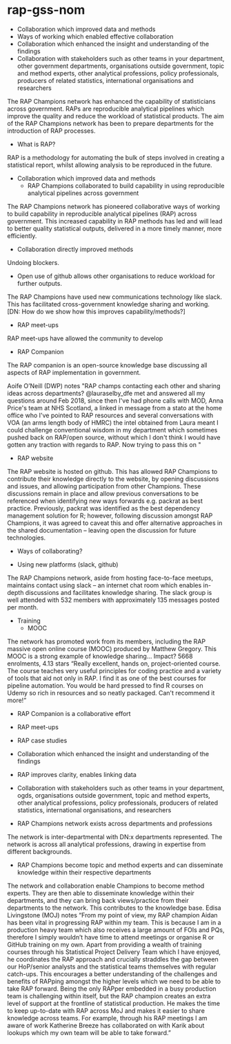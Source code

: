# rap-gss-nom

* Collaboration which improved data and methods
*	Ways of working which enabled effective collaboration
*	Collaboration which enhanced the insight and understanding of the findings
*	Collaboration with stakeholders such as other teams in your department, other government departments, organisations outside government, topic and method experts, other analytical professions, policy professionals, producers of related statistics, international organisations and researchers

The RAP Champions network has enhanced the capability of statisticians across government. 
RAPs are reproducible analytical pipelines which improve the quality and reduce the workload of statistical products. 
The aim of the RAP Champions network has been to prepare departments for the introduction of RAP processes.

-	What is RAP?

RAP is a methodology for automating the bulk of steps involved in creating a statistical report, whilst allowing analysis to be reproduced in the future.

-	Collaboration which improved data and methods
    - RAP Champions collaborated to build capability in using reproducible analytical pipelines across government

The RAP Champions network has pioneered collaborative ways of working to build capability in reproducible analytical pipelines (RAP) across government. 
This increased capability in RAP methods has led and will lead to better quality statistical outputs, delivered in a more timely manner, more efficiently. 

-	Collaboration directly improved methods

Undoing blockers.

-	Open use of github allows other organisations to reduce workload for further outputs.

The RAP Champions have used new communications technology like slack. 
This has facilitated cross-government knowledge sharing and working.  
\[DN: How do we show how this improves capability/methods?]

-	RAP meet-ups

RAP meet-ups have allowed the community to develop

-	RAP Companion

The RAP companion is an open-source knowledge base discussing all aspects of RAP implementation in government.

Aoife O’Neill (DWP) notes "RAP champs contacting each other and sharing ideas across departments? @lauraselby_dfe met and answered all my questions around Feb 2018, since then I've had phone calls with MOD, Anna Price's team at NHS Scotland, a linked in message from a stato at the home office who I've pointed to RAP resources and several conversations with VOA (an arms length body of HMRC) the intel obtained from Laura meant I could challenge conventional wisdom in my department which sometimes pushed back on RAP/open source, without which I don't think I would have gotten any traction with regards to RAP. Now trying to pass this on "

-	RAP website

The RAP website is hosted on github. This has allowed RAP Champions to contribute their knowledge directly to the website, by opening discussions and issues, and allowing participation from other Champions. These discussions remain in place and allow previous conversations to be referenced when identifying new ways forwards e.g. packrat as best practice. Previously, packrat was identified as the best dependency management solution for R; however, following discussion amongst RAP Champions, it was agreed to caveat this and offer alternative approaches in the shared documentation – leaving open the discussion for future technologies. 

-	Ways of collaborating?

-	Using new platforms (slack, github)

The RAP Champions network, aside from hosting face-to-face meetups, maintains contact using slack – an internet chat room which enables in-depth discussions and facilitates knowledge sharing. The slack group is well attended with 532 members with approximately 135 messages posted per month.

-	Training
    -	MOOC
  
The network has promoted work from its members, including the RAP massive open online course (MOOC) produced by Matthew Gregory. 
This MOOC is a strong example of knowledge sharing… Impact? 5668 enrolments, 4.13 stars 
“Really excellent, hands on, project-oriented course. 
The course teaches very useful principles for coding practice and a variety of tools that aid not only in RAP. 
I find it as one of the best courses for pipeline automation. 
You would be hard pressed to find R courses on Udemy so rich in resources and so neatly packaged. 
Can't recommend it more!”

-	RAP Companion is a collaborative effort
-	RAP meet-ups
-	RAP case studies
-	Collaboration which enhanced the insight and understanding of the findings
-	RAP improves clarity, enables linking data
-	Collaboration with stakeholders such as other teams in your department, ogds, organisations outside government, topic and method experts, other analytical professions, policy professionals, producers of related statistics, international organisations, and researchers

-	RAP Champions network exists across departments and professions

The network is inter-departmental with DN:x departments represented.
The network is across all analytical professions, drawing in expertise from different backgrounds.

-	RAP Champions become topic and method experts and can disseminate knowledge within their respective departments

The network and collaboration enable Champions to become method experts. 
They are then able to disseminate knowledge within their departments, and they can bring back views/practice from their departments to the network. 
This contributes to the knowledge base.
Edisa Livingstone (MOJ) notes “From my point of view, my RAP champion Aidan has been vital in progressing RAP within my team. 
This is because I am in a production heavy team which also receives a large amount of FOIs and PQs, therefore I simply wouldn’t have time to attend meetings or organise R or GitHub training on my own. 
Apart from providing a wealth of training courses through his Statistical Project Delivery Team which I have enjoyed, he coordinates the RAP approach and crucially straddles the gap between our HoP/senior analysts and the statistical teams themselves with regular catch-ups. 
This encourages a better understanding of the challenges and benefits of RAPping amongst the higher levels which we need to be able to take RAP forward.
Being the only RAPper embedded in a busy production team is challenging within itself, but the RAP champion creates an extra level of support at the frontline of statistical production. 
He makes the time to keep up-to-date with RAP across MoJ and makes it easier to share knowledge across teams. 
For example, through his RAP meetings I am aware of work Katherine Breeze has collaborated on with Karik about lookups which my own team will be able to take forward.”
